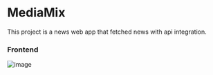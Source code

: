 # MediaMix

This project is a news web app that fetched news with api integration. 

### Frontend 

![image](https://github.com/shrk19/media-mix/assets/71848997/872762cf-4bf1-4522-a5fc-634c378a831e)
